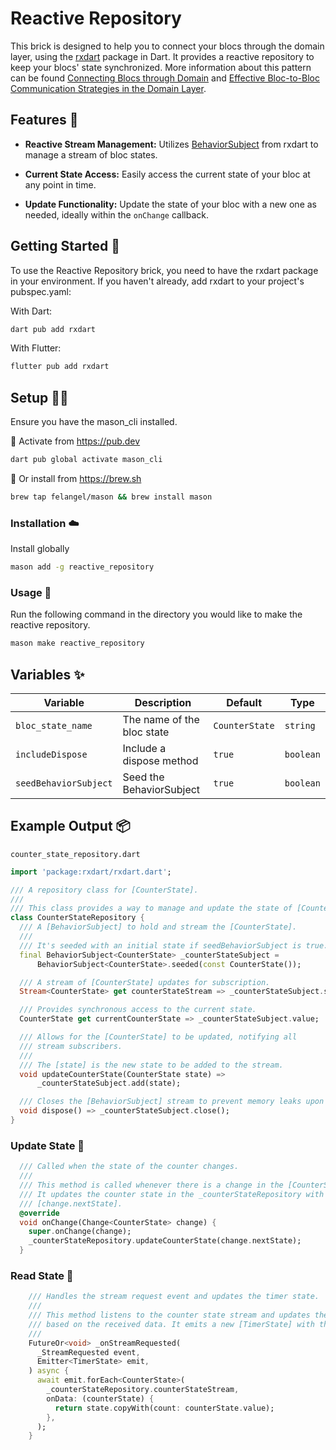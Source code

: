 # Reactive Repository

This brick is designed to help you to connect your blocs through the domain layer, using the [rxdart](https://pub.dev/packages/rxdart) package in Dart. It provides a reactive repository to keep your blocs' state synchronized. More information about this pattern can be found [Connecting Blocs through Domain](https://bloclibrary.dev/architecture/#connecting-blocs-through-domain) and [Effective Bloc-to-Bloc Communication Strategies in the Domain Layer](https://henryadu.hashnode.dev/effective-bloc-to-bloc-communication-strategies-in-the-domain-layer).

## Features 🌟

- **Reactive Stream Management:** Utilizes [BehaviorSubject](https://pub.dev/documentation/rxdart/latest/rx/BehaviorSubject-class.html) from rxdart to manage a stream of bloc states.

- **Current State Access:** Easily access the current state of your bloc at any point in time.
- **Update Functionality:** Update the state of your bloc with a new one as needed, ideally within the `onChange` callback.


## Getting Started 🚀

To use the Reactive Repository brick, you need to have the rxdart package in your environment. If you haven't already, add rxdart to your project's pubspec.yaml:

With Dart:
```bash
dart pub add rxdart
```

With Flutter:
```bash
flutter pub add rxdart
```

## Setup 🧑‍💻

Ensure you have the mason_cli installed.

 🎯 Activate from https://pub.dev

```bash
dart pub global activate mason_cli
```

🍺 Or install from https://brew.sh

```bash
brew tap felangel/mason && brew install mason
```

### Installation ☁️

Install globally

```bash
mason add -g reactive_repository
```

### Usage 🎨

Run the following command in the directory you would like to make the reactive repository.

```bash
mason make reactive_repository
```


## Variables ✨

| Variable              | Description                 | Default        | Type     |
| -----------------     | --------------------------- | -------------- | -------- |
| `bloc_state_name`     | The name of the bloc state  | `CounterState` | `string` |
| `includeDispose`      | Include a dispose method    | `true`         | `boolean`|
| `seedBehaviorSubject` | Seed the BehaviorSubject    | `true`         | `boolean`|



## Example Output 📦

`counter_state_repository.dart`

```dart
import 'package:rxdart/rxdart.dart';

/// A repository class for [CounterState].
///
/// This class provides a way to manage and update the state of [CounterState].
class CounterStateRepository {
  /// A [BehaviorSubject] to hold and stream the [CounterState].
  ///
  /// It's seeded with an initial state if seedBehaviorSubject is true.
  final BehaviorSubject<CounterState> _counterStateSubject =
      BehaviorSubject<CounterState>.seeded(const CounterState());

  /// A stream of [CounterState] updates for subscription.
  Stream<CounterState> get counterStateStream => _counterStateSubject.stream;

  /// Provides synchronous access to the current state.
  CounterState get currentCounterState => _counterStateSubject.value;

  /// Allows for the [CounterState] to be updated, notifying all
  /// stream subscribers.
  ///
  /// The [state] is the new state to be added to the stream.
  void updateCounterState(CounterState state) =>
      _counterStateSubject.add(state);

  /// Closes the [BehaviorSubject] stream to prevent memory leaks upon disposal.
  void dispose() => _counterStateSubject.close();
}
```

### Update State 🔄 

```dart
  /// Called when the state of the counter changes.
  /// 
  /// This method is called whenever there is a change in the [CounterState].
  /// It updates the counter state in the _counterStateRepository with the
  /// [change.nextState].
  @override
  void onChange(Change<CounterState> change) {
    super.onChange(change);
    _counterStateRepository.updateCounterState(change.nextState);
  }
```

### Read State 📖

```dart
    /// Handles the stream request event and updates the timer state.
    ///
    /// This method listens to the counter state stream and updates the timer state
    /// based on the received data. It emits a new [TimerState] with the updated count.
    ///
    FutureOr<void> _onStreamRequested(
      _StreamRequested event,
      Emitter<TimerState> emit,
    ) async {
      await emit.forEach<CounterState>(
        _counterStateRepository.counterStateStream,
        onData: (counterState) {
          return state.copyWith(count: counterState.value);
        },
      );
    }
```

